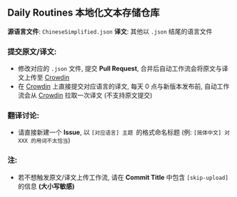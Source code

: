 ## Daily Routines 本地化文本存储仓库

**源语言文件**: `ChineseSimplified.json` 
**译文**: 其他以 `.json` 结尾的语言文件

### **提交原文/译文:**

- 修改对应的 `.json` 文件, 提交 **Pull Request**, 合并后自动工作流会将原文与译文上传至 [Crowdin](https://zh.crowdin.com/project/dalamud-dailyroutines)
- 在 [Crowdin](https://zh.crowdin.com/project/dalamud-dailyroutines) 上直接提交对应语言的译文, 每天 0 点与新版本发布前, 自动工作流会从 [Crowdin](https://zh.crowdin.com/project/dalamud-dailyroutines) 拉取一次译文 (不支持原文提交)

### **翻译讨论:**

- 请直接新建一个 **Issue**, 以 `[对应语言] 主题 `的格式命名标题 (例: `[简体中文] 对 XXX 的用词不太恰当`)

### **注:**

- 若不想触发原文/译文上传工作流, 请在 **Commit Title** 中包含 `[skip-upload]` 的信息 **(大小写敏感)**